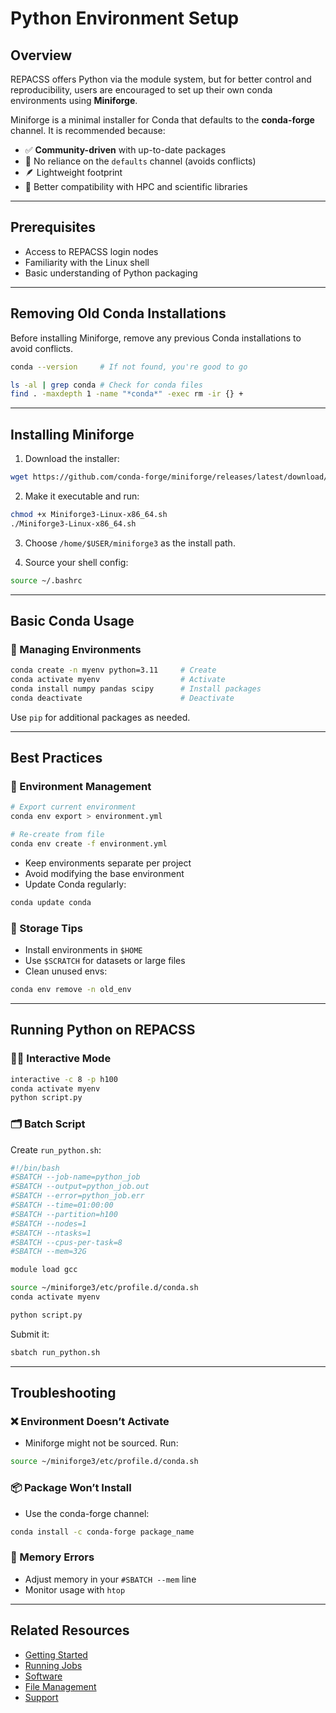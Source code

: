 # Python Environment Setup

## Overview

REPACSS offers Python via the module system, but for better control and reproducibility, users are encouraged to set up their own conda environments using **Miniforge**.

Miniforge is a minimal installer for Conda that defaults to the **conda-forge** channel. It is recommended because:

- ✅ **Community-driven** with up-to-date packages
- 🚫 No reliance on the `defaults` channel (avoids conflicts)
- 🪶 Lightweight footprint
- 🔄 Better compatibility with HPC and scientific libraries

---

## Prerequisites

- Access to REPACSS login nodes
- Familiarity with the Linux shell
- Basic understanding of Python packaging

---

## Removing Old Conda Installations

Before installing Miniforge, remove any previous Conda installations to avoid conflicts.

```bash
conda --version     # If not found, you're good to go

ls -al | grep conda # Check for conda files
find . -maxdepth 1 -name "*conda*" -exec rm -ir {} +
```

---

## Installing Miniforge

1. Download the installer:
```bash
wget https://github.com/conda-forge/miniforge/releases/latest/download/Miniforge3-Linux-x86_64.sh
```

2. Make it executable and run:
```bash
chmod +x Miniforge3-Linux-x86_64.sh
./Miniforge3-Linux-x86_64.sh
```

3. Choose `/home/$USER/miniforge3` as the install path.

4. Source your shell config:
```bash
source ~/.bashrc
```

---

## Basic Conda Usage

### 🔧 Managing Environments

```bash
conda create -n myenv python=3.11     # Create
conda activate myenv                  # Activate
conda install numpy pandas scipy      # Install packages
conda deactivate                      # Deactivate
```

Use `pip` for additional packages as needed.

---

## Best Practices

### 🧪 Environment Management

```bash
# Export current environment
conda env export > environment.yml

# Re-create from file
conda env create -f environment.yml
```

- Keep environments separate per project
- Avoid modifying the base environment
- Update Conda regularly:
```bash
conda update conda
```

### 💾 Storage Tips

- Install environments in `$HOME`
- Use `$SCRATCH` for datasets or large files
- Clean unused envs:
```bash
conda env remove -n old_env
```

---

## Running Python on REPACSS

### 🧑‍💻 Interactive Mode

```bash
interactive -c 8 -p h100
conda activate myenv
python script.py
```

### 🗂 Batch Script

Create `run_python.sh`:

```bash
#!/bin/bash
#SBATCH --job-name=python_job
#SBATCH --output=python_job.out
#SBATCH --error=python_job.err
#SBATCH --time=01:00:00
#SBATCH --partition=h100
#SBATCH --nodes=1
#SBATCH --ntasks=1
#SBATCH --cpus-per-task=8
#SBATCH --mem=32G

module load gcc

source ~/miniforge3/etc/profile.d/conda.sh
conda activate myenv

python script.py
```

Submit it:
```bash
sbatch run_python.sh
```

---

## Troubleshooting

### ❌ Environment Doesn’t Activate
- Miniforge might not be sourced. Run:
```bash
source ~/miniforge3/etc/profile.d/conda.sh
```

### 📦 Package Won’t Install
- Use the conda-forge channel:
```bash
conda install -c conda-forge package_name
```

### 🧠 Memory Errors
- Adjust memory in your `#SBATCH --mem` line
- Monitor usage with `htop`

---

## Related Resources

- [Getting Started](getting-started.md)
- [Running Jobs](running-jobs.md)
- [Software](software.md)
- [File Management](file-management.md)
- [Support](../support&resources/support.md)
